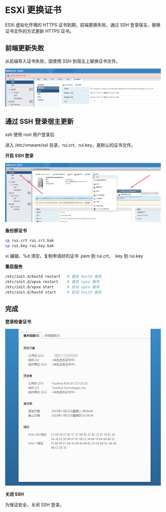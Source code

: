 # ESXi 更换证书


ESXi 虚拟化环境的 HTTPS 证书到期，前端更换失败，通过 SSH 登录宿主，替换证书文件的方式更新 HTTPS 证书。


<!--more-->

## 前端更新失败

从前端导入证书失败，固使用 SSH 到宿主上替换证书文件。

![导入失败](../images/post_images/Snipaste_2022-11-22_12-00-06.png)


## 通过 SSH 登录宿主更新

ssh 使用 root 用户登录后

进入 /etc/vmware/ssl 目录，rui.crt、rui.key，是默认的证书文件。

**开启 SSH 登录**

![开启 SSH 登录](../images/post_images/Snipaste_2022-11-22_12-02-48.png)


**备份原证书**

```bash
cp rui.crt rui.crt.bak
cp rui.key rui.key.bak
```

vi 编辑，%d 清空，复制申请好的证书 .pem 到 rui.crt， .key 到 rui.key

**重启服务**

```bash
/etc/init.d/hostd restart   # 重启 hostd 服务
/etc/init.d/vpxa restart    # 重启 vpxa 服务
/etc/init.d/vpxa start      # 启动 vpxa 服务
/etc/init.d/hostd start     # 启动 hostd 服务
```

## 完成

**登录检查证书**

![检查证书](../images/post_images/Snipaste_2022-11-22_12-55-45.png)


**关闭 SSH**

为保证安全，关闭 SSH 登录。



